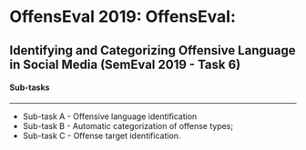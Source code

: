 OffensEval 2019: OffensEval:
============================
Identifying and Categorizing Offensive Language in Social Media (SemEval 2019 - Task 6)
---------------------------------------------------------------------------------------
#### Sub-tasks
----------
 * Sub-task A - Offensive language identification
 * Sub-task B - Automatic categorization of offense types;
 * Sub-task C - Offense target identification.
